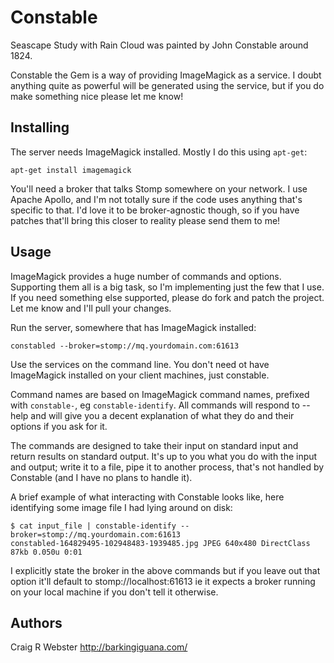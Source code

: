 Constable
=========

Seascape Study with Rain Cloud was painted by John Constable around 1824.

Constable the Gem is a way of providing ImageMagick as a service. I doubt
anything quite as powerful will be generated using the service, but if you do
make something nice please let me know!


Installing
----------

The server needs ImageMagick installed. Mostly I do this using `apt-get`:

    apt-get install imagemagick

You'll need a broker that talks Stomp somewhere on your network. I use Apache
Apollo, and I'm not totally sure if the code uses anything that's specific to
that. I'd love it to be broker-agnostic though, so if you have patches that'll
bring this closer to reality please send them to me!


Usage
-----

ImageMagick provides a huge number of commands and options. Supporting them
all is a big task, so I'm implementing just the few that I use. If you need
something else supported, please do fork and patch the project. Let me know
and I'll pull your changes.

Run the server, somewhere that has ImageMagick installed:

    constabled --broker=stomp://mq.yourdomain.com:61613

Use the services on the command line. You don't need ot have ImageMagick
installed on your client machines, just constable.

Command names are based on ImageMagick command names, prefixed with
`constable-`, eg `constable-identify`. All commands will respond to --help
and will give you a decent explanation of what they do and their options if
you ask for it.

The commands are designed to take their input on standard input and return
results on standard output. It's up to you what you do with the input and
output; write it to a file, pipe it to another process, that's not handled by
Constable (and I have no plans to handle it).

A brief example of what interacting with Constable looks like, here
identifying some image file I had lying around on disk:

    $ cat input_file | constable-identify --broker=stomp://mq.yourdomain.com:61613
    constabled-164829495-102948483-1939485.jpg JPEG 640x480 DirectClass 87kb 0.050u 0:01

I explicitly state the broker in the above commands but if you leave out that
option it'll default to stomp://localhost:61613 ie it expects a broker running
on your local machine if you don't tell it otherwise.


Authors
-------

Craig R Webster <http://barkingiguana.com/>

